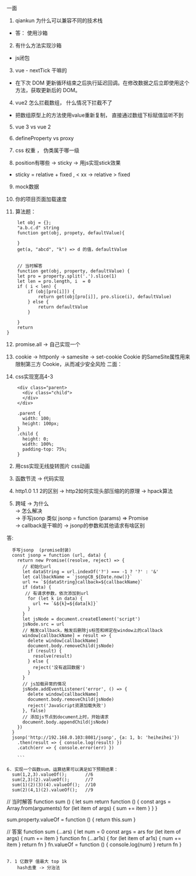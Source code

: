 一面

1. qiankun 为什么可以兼容不同的技术栈
  - 答： 使用沙箱
2. 有什么方法实现沙箱
  - js闭包
3. vue -  nextTick 干嘛的
  - 在下次 DOM 更新循环结束之后执行延迟回调。在修改数据之后立即使用这个方法，获取更新后的 DOM。
4. vue2 怎么拦截数组， 什么情况下拦截不了
  - 把数组原型上的方法使用value重新复制，    直接通过数组下标赋值监听不到
5. vue 3 vs vue 2

6. defineProperty  vs proxy

7. css 权重 ， 伪类属于哪一级

8. position有哪些  -> sticky  -> 用js实现stick效果
  -  sticky = relative + fixed   ,  < xx  -> relative  >   fixed
9. mock数据

10. 你的项目页面加载速度

11. 算法题：
```
    let obj = {};
    "a.b.c.d" string
    function get(obj, propety, defaultValue){

    }
    get(a, "abcd", "k") => d 的值，defaultValue


    // 当时解答
    function get(obj, property, defaultValue) {
    let pro = property.split('.').slice(1)
    let len = pro.length, i  = 0
    if ( i < len) {
        if (obj[pro[i]]) {
            return get(obj[pro[i]], pro.slice(i), defaultValue)
        } else {
            return defaultValue
        }
        
    }
    return 
} 
```

12. promise.all  -> 自己实现一个

13. cookie -> httponly  -> samesite -> set-cookie
    Cookie 的SameSite属性用来限制第三方 Cookie，从而减少安全风险
二面：

1. css实现宽高4-3
```
    <div class="parent>
      <div class="child">
      </div>
    </div>

    .parent {
      width: 100;
      height: 100px;
    }
    .child {
      height: 0;
      width: 100%;
      padding-top: 75%;
    }
```

2. 用css实现无线旋转图片
      css动画
3. 函数节流 -> 代码实现

4. http1.0  1.1 2的区别 -> http2如何实现头部压缩的的原理 -> hpack算法

5. 跨域 
      -> 为什么  
      -> 怎么解决  
      -> 手写jsonp 类似 jsonp = function (params) => Promise<response>  
      -> callback是干嘛的
      -> jsonp的参数和其他请求有啥区别

  答:
  ```
    手写jsonp  (promise封装)
    const jsonp = function (url, data) {
      return new Promise((resolve, reject) => {
        // 初始化url
        let dataString = url.indexOf('?') === -1 ? '?' : '&'
        let callbackName = `jsonpCB_${Date.now()}`
        url += `${dataString}callback=${callbackName}`
        if (data) {
         // 有请求参数，依次添加到url
          for (let k in data) {
            url += `&${k}=${data[k]}`
          }
        }
        let jsNode = document.createElement('script')
        jsNode.src = url
        // 触发callback，触发后删除js标签和绑定在window上的callback
        window[callbackName] = result => {
          delete window[callbackName]
          document.body.removeChild(jsNode)
          if (result) {
            resolve(result)
          } else {
            reject('没有返回数据')
          }
        }
        // js加载异常的情况
        jsNode.addEventListener('error', () => {
          delete window[callbackName]
          document.body.removeChild(jsNode)
          reject('JavaScript资源加载失败')
        }, false)
        // 添加js节点到document上时，开始请求
        document.body.appendChild(jsNode)
      })
    }
    jsonp('http://192.168.0.103:8081/jsonp', {a: 1, b: 'heiheihei'})
      .then(result => { console.log(result) })
      .catch(err => { console.error(err) })

      ```

6. 实现一个函数sum，运算结果可以满足如下预期结果：
    sum(1,2,3).valueOf();       //6
    sum(2,3)(2).valueOf();      //7
    sum(1)(2)(3)(4).valueOf();  //10
    sum(2)(4,1)(2).valueOf();   //9
```
// 当时解答
function sum () {
   let sum 
    return function () {
        const args = Array.from(arguments)
        for (let item of args) {
            sum += item
        }
    }
}

sum.property.valueOf = function () {
    return this.sum
}

// 答案
function sum (...ars) {
  let num = 0
  const args = ars
  for (let item of args) {
    num += item
  }
  function fn (...ar1s) {
    for (let item of ar1s) {
      num += item
    }
    return fn
  }
  fn.valueOf = function () {
    console.log(num)
  }
  return fn
}
```

7. 1 亿数字 值最大 top 1k
    hash去重 -> 分治法